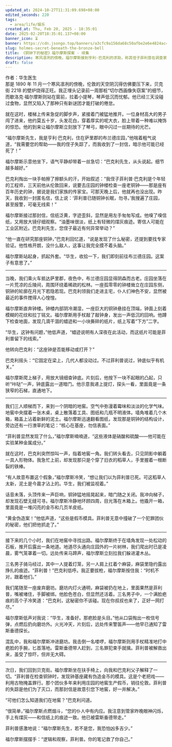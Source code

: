 ```yaml
---
updated_at: 2024-10-27T11:31:09.698+08:00
edited_seconds: 220
tags:
  - area/life/娱乐
created_at: Thu, Feb 20, 2025 - 18:35:01
date: 2025-02-20T18:35:01.137+08:00
banner_icon: ⏳
banner: https://cdn.jsongo.top/banners/a3cfc9a156da68c50afbe2e6e4824ac4.jpg
slug: holmes-secret-beneath-the-bronze-bell
title: 《铜钟下的秘密》福尔摩斯探案 - 续集
description: 寒风凛冽的傍晚，福尔摩斯接到亨利·巴克利的求助，称其侄子菲利普在调查家族钟楼的铜钟时神秘失踪，并收到一封暗示他已死的信件。随着调查的深入，福尔摩斯发现铜钟下隐藏着一个伪造金币的秘密
draft: false
---
```

作者：华生医生  
那是 1890 年 11 月一个寒风凛冽的傍晚，伦敦的天空阴沉得仿佛要压下来，贝克街 221B 的壁炉烧得正旺。我正埋头记录前一周那桩“切尔西画像失窃案”的细节，而歇洛克·福尔摩斯则站在窗前，拉着小提琴，琴声低沉而忧郁。他已经三天没碰过食物，显然又陷入了那种只有新谜团才能打破的倦怠。

就在这时，楼梯上传来急促的脚步声，紧接着门被猛地推开。一位身材高大的男子闯了进来，他约莫五十岁，头发花白，穿着厚实的呢大衣，脸上带着一种难以掩饰的惊恐。他的到来让福尔摩斯立刻放下了琴弓，眼中闪过一丝期待的光芒。

“福尔摩斯先生，我是亨利·巴克利，住在萨里郡的布兰德庄园，”他喘着粗气说道，“我需要您的帮助——我的侄子失踪了，而我收到了一封信，暗示他可能已经死了！”

福尔摩斯示意他坐下，语气平静却带着一丝急切：“巴克利先生，从头说起。细节越多越好。”

巴克利掏出一块手帕擦了擦额头的汗，开始叙述：“我侄子菲利普·巴克利是个年轻的工程师，三天前他从伦敦回来，说要去庄园的钟楼检查一座老铜钟——那是座有百年历史的钟，据说是我们家族的传家宝。可那天晚上后，他就再也没出现。昨天，我收到一封匿名信，信上说：‘菲利普已随铜钟长眠，勿寻。’我搜遍了庄园，甚至报警，可毫无线索！”

福尔摩斯接过那封信，信纸泛黄，字迹歪斜，显然是用左手匆匆写成。他嗅了嗅信纸，又用放大镜仔细观察。“油墨味很淡，纸上有轻微的煤灰痕迹。寄信人可能在工业区附近。巴克利先生，您侄子最近有何异常举动？”

“他一直在研究那座铜钟，”巴克利回忆道，“说是发现了什么秘密，还提到要找专家验证。他性格开朗，没什么敌人，这事让我完全摸不着头脑。”

福尔摩斯站起身，抓起外套。“华生，收拾一下，我们即刻前往布兰德庄园。这案子有意思了。”

---

当晚，我们乘火车抵达萨里郡，夜色中，布兰德庄园显得阴森而古老。庄园坐落在一片荒凉的丘陵间，周围环绕着稀疏的松林。一座孤零零的钟楼耸立在庄园东侧，铜钟的轮廓在月光下若隐若现。巴克利领我们走进主宅，仆人们神色不安，显然被最近的事件搅得人心惶惶。

福尔摩斯直奔钟楼。钟楼内部阴冷潮湿，一座巨大的铜钟悬挂在顶端，钟面上刻着模糊的花纹和拉丁铭文。福尔摩斯用手杖敲了敲钟身，发出一声低沉的回响。他蹲下检查地面，发现几滴干涸的蜡迹和一小块撕碎的纸片，纸上写着“下方”二字。

“华生，这钟有问题，”他低声道，“蜡迹说明有人深夜在此活动，而这纸片可能是菲利普留下的线索。”

他转向巴克利：“这座钟是否能移动或打开？”

巴克利摇头：“它固定在梁上，几代人都没动过。不过菲利普说过，钟底似乎有机关。”

福尔摩斯爬上梯子，用放大镜细查钟底。片刻后，他按下一块不起眼的凸起，只听“咔哒”一声，钟底露出一道暗门。他示意我递上提灯，探头一看，里面竟是一条狭窄的石梯，直通地下。

---

我们三人顺梯而下，来到一个阴暗的地窖。空气中弥漫着霉味和淡淡的化学气味。地窖中央摆着一张木桌，桌上散落着工具、图纸和几瓶不明液体。墙角堆着几个木箱，箱盖上沾着新鲜的泥土。福尔摩斯迅速翻看图纸，发现那是铜钟的结构设计，旁边还有一行潦草的笔记：“核心在基座，勿信表面。”

“菲利普显然发现了什么，”福尔摩斯喃喃道，“这些液体是硝酸和硫酸——他可能在实验某种金属成分。”

就在这时，巴克利突然惊叫一声，指着地窖一角。我们转头看去，只见阴影中躺着一具人形物体。我急忙上前，却发现那只是个穿了旧衣的稻草人，手里握着一根断裂的铁棒。

“有人故意布置这个假象，”福尔摩斯冷笑，“想让我们以为菲利普已死。可这稻草人太新，泥土是今晨才沾上的。华生，我们被监视着。”

话音未落，头顶传来一声巨响，铜钟猛地摇晃起来，暗门随之关闭。我冲向梯子，却发现石壁无缝可寻。福尔摩斯冷静地环顾四周，目光落在木箱上。他撬开一箱，里面竟是一堆闪亮的金币和几页羊皮纸。

“黄金伪造案！”他低声道，“这些是假币模具。菲利普无意中撞破了一个犯罪团伙的秘密，他们把他抓走了。”

---

接下来的几个小时，我们在地窖中寻找出路。福尔摩斯终于在墙角发现一处松动的石板，推开后露出一条地道。地道尽头通向庄园外的一片树林，我们爬出时已是凌晨，雾气笼罩着一切。远处传来马蹄声，福尔摩斯立刻拉我们躲进灌木丛。

三名男子骑马经过，其中一人提着灯笼，另一人肩上扛着个麻袋，麻袋里隐约露出挣扎的痕迹。“菲利普！”巴克利低呼。我正要拔枪，福尔摩斯按住我：“时机不对，跟着他们。”

我们尾随至一座废弃磨坊。磨坊内灯火通明，麻袋被扔在地上，里面果然是菲利普，嘴被堵住，手脚被绑。他脸色苍白，但显然还活着。三名男子中，一个满脸疤痕的高个子冷笑道：“巴克利，这秘密你不该碰。现在你叔叔也来了，正好一网打尽。”

福尔摩斯低声对我说：“华生，准备好。那疤脸是头目。”他从口袋掏出一枚信号弹，点燃后扔向磨坊外。火光冲天，片刻后，远处传来警笛声——他早已通知了雷斯垂德探长。

混乱中，我和福尔摩斯冲进磨坊。我击倒一名喽啰，福尔摩斯则用手杖精准地打中疤脸的手腕，匕首落地。雷斯垂德带人赶到，三名罪犯束手就擒。菲利普被解救出来，虽受了惊吓，但并无大碍。

---

次日，我们回到贝克街。福尔摩斯坐在扶手椅上，向我和巴克利父子解释了一切。“菲利普在检查铜钟时，发现钟基座藏有伪造金币的模具。这是个老把戏——利用古物掩盖罪行。那个团伙多年来利用庄园的地窖生产假币，销往伦敦。菲利普的失踪是他们为了灭口，而那封信是故意引您下地窖，好一并解决。”

“可他们怎么知道我们在地窖？”巴克利问道。

“很简单，”福尔摩斯点燃烟斗，“您的仆人中有内应。我注意到管家昨晚眼神闪烁，手上有煤灰——和信纸上的痕迹一致。他已被雷斯垂德带走。”

菲利普感激地说：“福尔摩斯先生，若不是您，我恐怕凶多吉少。”

福尔摩斯摆摆手：“逻辑和观察，菲利普。你的笔记救了你自己。”
